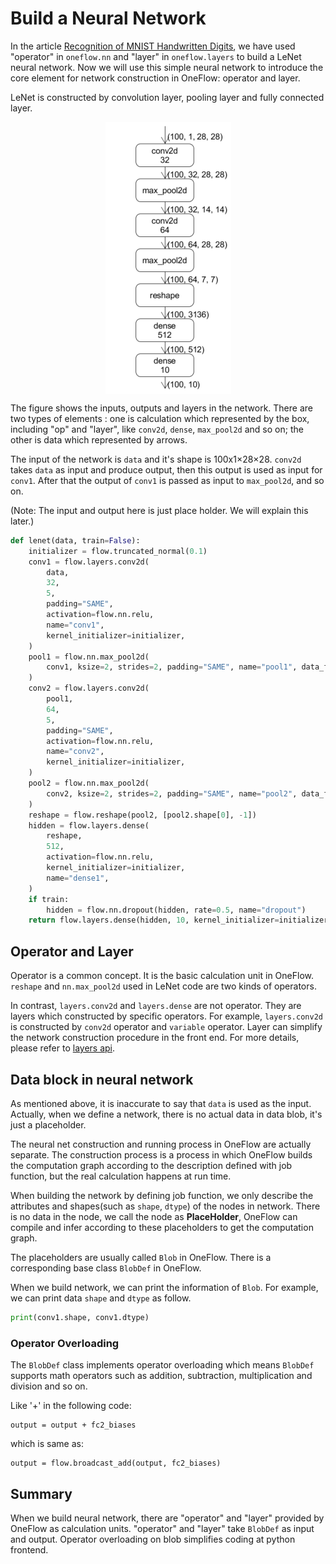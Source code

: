 # Build a Neural Network

In the article [Recognition of MNIST Handwritten Digits](../quick_start/lenet_mnist.md), we have used "operator" in `oneflow.nn` and "layer" in `oneflow.layers` to build a LeNet neural network. Now we will use this simple neural network to introduce the core element for network construction in OneFlow: operator and layer.

LeNet is constructed by convolution layer, pooling layer and fully connected layer. 

<div align="center">
<img src="imgs/lenet.png" align='center'/>
</div>

The figure shows the inputs, outputs and layers in the network. There are two types of elements : one is calculation which represented by the box, including "op" and "layer", like `conv2d`, `dense`, `max_pool2d` and so on; the other is data which represented by arrows.

The input of the network is `data` and it's shape is 100x1×28×28. `conv2d` takes `data` as input and produce output, then this output is used as input for `conv1`. After that the output of `conv1` is passed as input to `max_pool2d`, and so on.

(Note: The input and output here is just place holder. We will explain this later.)

```python
def lenet(data, train=False):
    initializer = flow.truncated_normal(0.1)
    conv1 = flow.layers.conv2d(
        data,
        32,
        5,
        padding="SAME",
        activation=flow.nn.relu,
        name="conv1",
        kernel_initializer=initializer,
    )
    pool1 = flow.nn.max_pool2d(
        conv1, ksize=2, strides=2, padding="SAME", name="pool1", data_format="NCHW"
    )
    conv2 = flow.layers.conv2d(
        pool1,
        64,
        5,
        padding="SAME",
        activation=flow.nn.relu,
        name="conv2",
        kernel_initializer=initializer,
    )
    pool2 = flow.nn.max_pool2d(
        conv2, ksize=2, strides=2, padding="SAME", name="pool2", data_format="NCHW"
    )
    reshape = flow.reshape(pool2, [pool2.shape[0], -1])
    hidden = flow.layers.dense(
        reshape,
        512,
        activation=flow.nn.relu,
        kernel_initializer=initializer,
        name="dense1",
    )
    if train:
        hidden = flow.nn.dropout(hidden, rate=0.5, name="dropout")
    return flow.layers.dense(hidden, 10, kernel_initializer=initializer, name="dense2")
```

## Operator and Layer
Operator is a common concept. It is the basic calculation unit in OneFlow. `reshape` and `nn.max_pool2d` used in LeNet code are two kinds of operators.

In contrast, `layers.conv2d` and `layers.dense` are not operator. They are layers which constructed by specific operators. For example, `layers.conv2d` is constructed by `conv2d` operator and `variable` operator. Layer can simplify the network construction procedure in the front end. For more details, please refer to [layers api](https://oneflow-api.readthedocs.io/en/latest/layers.html).

## Data block in neural network
As mentioned above, it is inaccurate to say that `data` is used as the input. Actually, when we define a network, there is no actual data in data blob, it's just a placeholder.

 The neural net construction and running process in OneFlow are actually separate. The construction process is a process in which OneFlow builds the computation graph according to the description defined with job function, but the real calculation happens at run time.

When building the network by defining job function, we only describe the attributes and shapes(such as `shape`, `dtype`) of the nodes in network. There is no data in the node, we call the node as **PlaceHolder**, OneFlow can compile and infer according to these placeholders to get the computation graph. 

The placeholders are usually called `Blob` in OneFlow. There is a corresponding base class `BlobDef` in OneFlow.

When we build network, we can print the information of `Blob`. For example, we can print data `shape` and `dtype` as follow.
```python
print(conv1.shape, conv1.dtype)
```

### Operator Overloading
The `BlobDef` class implements operator overloading which means `BlobDef` supports math operators such as addition, subtraction, multiplication and division and so on.

Like '+' in the following code:

```
output = output + fc2_biases
```
which is same as:
```
output = flow.broadcast_add(output, fc2_biases)
```

## Summary
When we build neural network, there are "operator" and "layer" provided by OneFlow as calculation units. "operator" and "layer" take `BlobDef` as input and output. Operator overloading on blob simplifies coding at python frontend.
